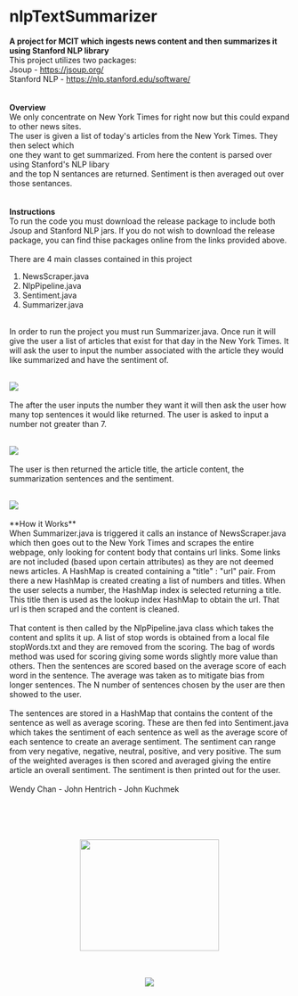# nlpTextSummarizer
**A project for MCIT which ingests news content and then summarizes it using Stanford NLP library**
<br/>
This project utilizes two packages:<br/>
Jsoup - https://jsoup.org/ <br/>
Stanford NLP - https://nlp.stanford.edu/software/ <br/>
<br/>
<br/>
**Overview**<br/>
We only concentrate on New York Times for right now but this could expand to other news sites.<br/>
The user is given a list of today's articles from the New York Times. They then select which<br/>
one they want to get summarized.  From here the content is parsed over using Stanford's NLP libary<br/>
and the top N sentances are returned.  Sentiment is then averaged out over those sentances.<br/>
<br/>
<br/>
**Instructions**<br/>
To run the code you must download the release package to include both Jsoup and Stanford NLP jars.  If you do not wish to download the release package, you can find thise packages online from the links provided above.<br/>
<br/>
There are 4 main classes contained in this project<br/>
1. NewsScraper.java<br/>
2. NlpPipeline.java<br/>
3. Sentiment.java<br/>
4. Summarizer.java<br/>
<br/>
In order to run the project you must run Summarizer.java.  Once run it will give the user a list
of articles that exist for that day in the New York Times.  It will ask the user to input the number associated with the article they would like summarized and have the sentiment of.<br/>
<br/>
<p>
 <img src="https://i.imgur.com/egKtuIM.png"
         </p>
<br/>
<br/>
The after the user inputs the number they want it will then ask the user how many top sentences it would like returned.  The user is asked to input a number not greater than 7.<br/>
<br/>
<p>
 <img src="https://i.imgur.com/RKpQxk8.png"
         </p>
<br/>
<br/>
The user is then returned the article title, the article content, the summarization sentences and the sentiment.<br/>
<br/>
<p>
 <img src="https://i.imgur.com/ZdO2kVT.png"
         </p>
<br/>
<br/>
**How it Works**<br/>
When Summarizer.java is triggered it calls an instance of NewsScraper.java which then goes out to the New York Times and scrapes the entire webpage, only looking for content body that contains url links.  Some links are not included (based upon certain attributes) as they are not deemed news articles.  A HashMap is created containing a "title" : "url" pair.  From there a new HashMap is created creating a list of numbers and titles.  When the user selects a number, the HashMap index is selected returning a title.  This title then is used as the lookup index HashMap to obtain the url.  That url is then scraped and the content is cleaned.<br/>
<br/>
That content is then called by the NlpPipeline.java class which takes the content and splits it up.  A list of stop words is obtained from a local file stopWords.txt and they are removed from the scoring.  The bag of words method was used for scoring giving some words slightly more value than others.  Then the sentences are scored based on the average score of each word in the sentence.  The average was taken as to mitigate bias from longer sentences. The N number of sentences chosen by the user are then showed to the user.<br/>
<br/>
The sentences are stored in a HashMap that contains the content of the sentence as well as average scoring.  These are then fed into Sentiment.java which takes the sentiment of each sentence as well as the average score of each sentence to create an average sentiment.  The sentiment can range from very negative, negative, neutral, positive, and very positive.  The sum of the weighted averages is then scored and averaged giving the entire article an overall sentiment.  The sentiment is then printed out for the user.
<br/>
<br/>
Wendy Chan - John Hentrich - John Kuchmek<br/>
<br/>
<br/>
<br/>
<br/>
<p align="center">
  <img width="250" height="200" src="https://www.eurorc.com/tuotekuvat/1200x1200/logo_teamC.jpg"
       </p>
<br/>
<br/>
<br/>
 <p align="center">
 <img src="https://onlinelearning.seas.upenn.edu/wp-content/uploads/2017/08/penn_logo.png"
         </p>
